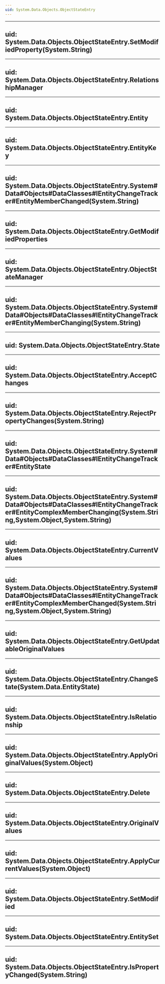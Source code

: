 ```yaml
---
uid: System.Data.Objects.ObjectStateEntry
---
```


---
uid: System.Data.Objects.ObjectStateEntry.SetModifiedProperty(System.String)
---

---
uid: System.Data.Objects.ObjectStateEntry.RelationshipManager
---

---
uid: System.Data.Objects.ObjectStateEntry.Entity
---

---
uid: System.Data.Objects.ObjectStateEntry.EntityKey
---

---
uid: System.Data.Objects.ObjectStateEntry.System#Data#Objects#DataClasses#IEntityChangeTracker#EntityMemberChanged(System.String)
---

---
uid: System.Data.Objects.ObjectStateEntry.GetModifiedProperties
---

---
uid: System.Data.Objects.ObjectStateEntry.ObjectStateManager
---

---
uid: System.Data.Objects.ObjectStateEntry.System#Data#Objects#DataClasses#IEntityChangeTracker#EntityMemberChanging(System.String)
---

---
uid: System.Data.Objects.ObjectStateEntry.State
---

---
uid: System.Data.Objects.ObjectStateEntry.AcceptChanges
---

---
uid: System.Data.Objects.ObjectStateEntry.RejectPropertyChanges(System.String)
---

---
uid: System.Data.Objects.ObjectStateEntry.System#Data#Objects#DataClasses#IEntityChangeTracker#EntityState
---

---
uid: System.Data.Objects.ObjectStateEntry.System#Data#Objects#DataClasses#IEntityChangeTracker#EntityComplexMemberChanging(System.String,System.Object,System.String)
---

---
uid: System.Data.Objects.ObjectStateEntry.CurrentValues
---

---
uid: System.Data.Objects.ObjectStateEntry.System#Data#Objects#DataClasses#IEntityChangeTracker#EntityComplexMemberChanged(System.String,System.Object,System.String)
---

---
uid: System.Data.Objects.ObjectStateEntry.GetUpdatableOriginalValues
---

---
uid: System.Data.Objects.ObjectStateEntry.ChangeState(System.Data.EntityState)
---

---
uid: System.Data.Objects.ObjectStateEntry.IsRelationship
---

---
uid: System.Data.Objects.ObjectStateEntry.ApplyOriginalValues(System.Object)
---

---
uid: System.Data.Objects.ObjectStateEntry.Delete
---

---
uid: System.Data.Objects.ObjectStateEntry.OriginalValues
---

---
uid: System.Data.Objects.ObjectStateEntry.ApplyCurrentValues(System.Object)
---

---
uid: System.Data.Objects.ObjectStateEntry.SetModified
---

---
uid: System.Data.Objects.ObjectStateEntry.EntitySet
---

---
uid: System.Data.Objects.ObjectStateEntry.IsPropertyChanged(System.String)
---
